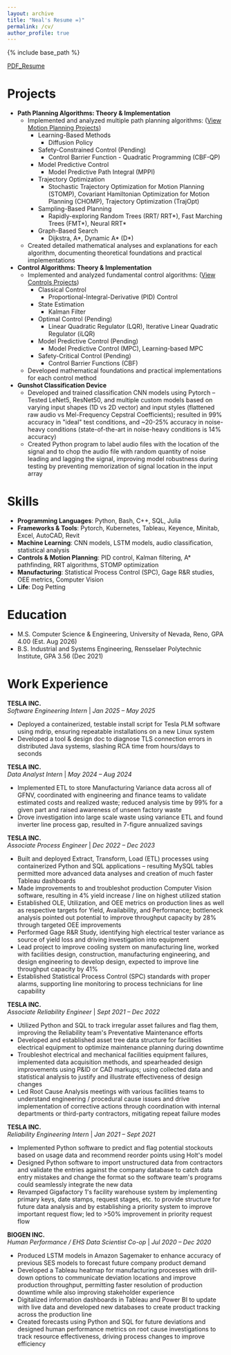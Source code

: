 ```yaml
---
layout: archive
title: "Neal's Resume =)"
permalink: /cv/
author_profile: true
---
```


{% include base_path %}

[PDF_Resume](/files/NRamaswamy_Resume_081525.pdf)

Projects
======
* **Path Planning Algorithms: Theory & Implementation**
  * Implemented and analyzed multiple path planning algorithms: ([View Motion Planning Projects](/motion-planning/))
    * Learning-Based Methods
      * Diffusion Policy
    * Safety-Constrained Control (Pending)
      * Control Barrier Function - Quadratic Programming (CBF-QP)
    * Model Predictive Control
      * Model Predictive Path Integral (MPPI)
    * Trajectory Optimization
      * Stochastic Trajectory Optimization for Motion Planning (STOMP), Covariant Hamiltonian Optimization for Motion Planning (CHOMP), Trajectory Optimization (TrajOpt)
    * Sampling-Based Planning
      * Rapidly-exploring Random Trees (RRT/ RRT\*), Fast Marching Trees (FMT\*), Neural RRT\* 
    * Graph-Based Search
      * Dijkstra, A\*, Dynamic A\* (D\*)
  * Created detailed mathematical analyses and explanations for each algorithm, documenting theoretical foundations and practical implementations 
* **Control Algorithms: Theory & Implementation**
  * Implemented and analyzed fundamental control algorithms: ([View Controls Projects](/controls/))
    * Classical Control
      * Proportional-Integral-Derivative (PID) Control
    * State Estimation
      * Kalman Filter 
    * Optimal Control (Pending)
      * Linear Quadratic Regulator (LQR), Iterative Linear Quadratic Regulator (iLQR) 
    * Model Predictive Control (Pending)
      * Model Predictive Control (MPC), Learning-based MPC
    * Safety-Critical Control (Pending)
      * Control Barrier Functions (CBF)
  * Developed mathematical foundations and practical implementations for each control method
* **Gunshot Classification Device**
  * Developed and trained classification CNN models using Pytorch – Tested LeNet5, ResNet50, and multiple custom models based on varying input shapes (1D vs 2D vector) and input styles (flattened raw audio vs Mel-Frequency Cepstral Coefficients); resulted in 99% accuracy in "ideal" test conditions, and ~20-25% accuracy in noise-heavy conditions (state-of-the-art in noise-heavy conditions is 14% accuracy)
  * Created Python program to label audio files with the location of the signal and to chop the audio file with random quantity of noise leading and lagging the signal, improving model robustness during testing by preventing memorization of signal location in the input array

Skills
======
* **Programming Languages**: Python, Bash, C++, SQL, Julia
* **Frameworks & Tools**: Pytorch, Kubernetes, Tableau, Keyence, Minitab, Excel, AutoCAD, Revit
* **Machine Learning**: CNN models, LSTM models, audio classification, statistical analysis
* **Controls & Motion Planning**: PID control, Kalman filtering, A* pathfinding, RRT algorithms, STOMP optimization
* **Manufacturing**: Statistical Process Control (SPC), Gage R&R studies, OEE metrics, Computer Vision
* **Life**: Dog Petting 

Education
======
* M.S. Computer Science & Engineering, University of Nevada, Reno, GPA 4.00 (Est. Aug 2026)
* B.S. Industrial and Systems Engineering, Rensselaer Polytechnic Institute, GPA 3.56 (Dec 2021)

Work Experience
======

**TESLA INC.**  
*Software Engineering Intern*  \| *Jan 2025 – May 2025*

  * Deployed a containerized, testable install script for Tesla PLM software using mdrip, ensuring repeatable installations on a new Linux system
  * Developed a tool & design doc to diagnose TLS connection errors in distributed Java systems, slashing RCA time from hours/days to seconds

**TESLA INC.**  
*Data Analyst Intern*  \| *May 2024 – Aug 2024*

  * Implemented ETL to store Manufacturing Variance data across all of GFNV, coordinated with engineering and finance teams to validate estimated costs and realized waste; reduced analysis time by 99% for a given part and raised awareness of unseen factory waste
  * Drove investigation into large scale waste using variance ETL and found inverter line process gap, resulted in 7-figure annualized savings

**TESLA INC.**  
*Associate Process Engineer*  \| *Dec 2022 – Dec 2023*

  * Built and deployed Extract, Transform, Load (ETL) processes using containerized Python and SQL applications – resulting MySQL tables permitted more advanced data analyses and creation of much faster Tableau dashboards
  * Made improvements to and troubleshot production Computer Vision software, resulting in 4% yield increase / line on highest utilized station
  * Established OLE, Utilization, and OEE metrics on production lines as well as respective targets for Yield, Availability, and Performance; bottleneck analysis pointed out potential to improve throughput capacity by 28% through targeted OEE improvements
  * Performed Gage R&R Study, identifying high electrical tester variance as source of yield loss and driving investigation into equipment
  * Lead project to improve cooling system on manufacturing line, worked with facilities design, construction, manufacturing engineering, and design engineering to develop design, expected to improve line throughput capacity by 41%
  * Established Statistical Process Control (SPC) standards with proper alarms, supporting line monitoring to process technicians for line capability

**TESLA INC.**  
*Associate Reliability Engineer*  \| *Sept 2021 – Dec 2022*

  * Utilized Python and SQL to track irregular asset failures and flag them, improving the Reliability team's Preventative Maintenance efforts
  * Developed and established asset tree data structure for facilities electrical equipment to optimize maintenance planning during downtime
  * Troubleshot electrical and mechanical facilities equipment failures, implemented data acquisition methods, and spearheaded design improvements using P&ID or CAD markups; using collected data and statistical analysis to justify and illustrate effectiveness of design changes
  * Led Root Cause Analysis meetings with various facilities teams to understand engineering / procedural cause issues and drive implementation of corrective actions through coordination with internal departments or third-party contractors, mitigating repeat failure modes

**TESLA INC.**  
*Reliability Engineering Intern*  \| *Jan 2021 – Sept 2021*

  * Implemented Python software to predict and flag potential stockouts based on usage data and recommend reorder points using Holt's model
  * Designed Python software to import unstructured data from contractors and validate the entries against the company database to catch data entry mistakes and change the format so the software team's programs could seamlessly integrate the new data
  * Revamped Gigafactory 1's facility warehouse system by implementing primary keys, date stamps, request stages, etc. to provide structure for future data analysis and by establishing a priority system to improve important request flow; led to >50% improvement in priority request flow

**BIOGEN INC.**  
*Human Performance / EHS Data Scientist Co-op*  \| *Jul 2020 – Dec 2020*

  * Produced LSTM models in Amazon Sagemaker to enhance accuracy of previous SES models to forecast future company product demand
  * Developed a Tableau heatmap for manufacturing processes with drill-down options to communicate deviation locations and improve production throughput, permitting faster resolution of production downtime while also improving stakeholder experience
  * Digitalized information dashboards in Tableau and Power BI to update with live data and developed new databases to create product tracking across the production line
  * Created forecasts using Python and SQL for future deviations and designed human performance metrics on root cause investigations to track resource effectiveness, driving process changes to improve efficiency


